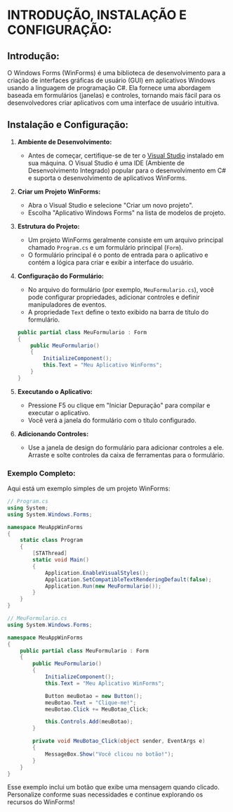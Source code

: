 # INTRODUÇÃO, INSTALAÇÃO E CONFIGURAÇÃO:
## Introdução:
O Windows Forms (WinForms) é uma biblioteca de desenvolvimento para a criação de interfaces gráficas de usuário (GUI) em aplicativos Windows usando a linguagem de programação C#. Ela fornece uma abordagem baseada em formulários (janelas) e controles, tornando mais fácil para os desenvolvedores criar aplicativos com uma interface de usuário intuitiva.

## Instalação e Configuração:
1. **Ambiente de Desenvolvimento:**
   - Antes de começar, certifique-se de ter o [Visual Studio](https://visualstudio.microsoft.com/) instalado em sua máquina. O Visual Studio é uma IDE (Ambiente de Desenvolvimento Integrado) popular para o desenvolvimento em C# e suporta o desenvolvimento de aplicativos WinForms.

2. **Criar um Projeto WinForms:**
   - Abra o Visual Studio e selecione "Criar um novo projeto".
   - Escolha "Aplicativo Windows Forms" na lista de modelos de projeto.

3. **Estrutura do Projeto:**
   - Um projeto WinForms geralmente consiste em um arquivo principal chamado `Program.cs` e um formulário principal (`Form`).
   - O formulário principal é o ponto de entrada para o aplicativo e contém a lógica para criar e exibir a interface do usuário.

4. **Configuração do Formulário:**
   - No arquivo do formulário (por exemplo, `MeuFormulario.cs`), você pode configurar propriedades, adicionar controles e definir manipuladores de eventos.
   - A propriedade `Text` define o texto exibido na barra de título do formulário.

   ```csharp
   public partial class MeuFormulario : Form
   {
       public MeuFormulario()
       {
           InitializeComponent();
           this.Text = "Meu Aplicativo WinForms";
       }
   }
   ```

5. **Executando o Aplicativo:**
   - Pressione F5 ou clique em "Iniciar Depuração" para compilar e executar o aplicativo.
   - Você verá a janela do formulário com o título configurado.

6. **Adicionando Controles:**
   - Use a janela de design do formulário para adicionar controles a ele. Arraste e solte controles da caixa de ferramentas para o formulário.

### Exemplo Completo:

Aqui está um exemplo simples de um projeto WinForms:

```csharp
// Program.cs
using System;
using System.Windows.Forms;

namespace MeuAppWinForms
{
    static class Program
    {
        [STAThread]
        static void Main()
        {
            Application.EnableVisualStyles();
            Application.SetCompatibleTextRenderingDefault(false);
            Application.Run(new MeuFormulario());
        }
    }
}

// MeuFormulario.cs
using System.Windows.Forms;

namespace MeuAppWinForms
{
    public partial class MeuFormulario : Form
    {
        public MeuFormulario()
        {
            InitializeComponent();
            this.Text = "Meu Aplicativo WinForms";

            Button meuBotao = new Button();
            meuBotao.Text = "Clique-me!";
            meuBotao.Click += MeuBotao_Click;

            this.Controls.Add(meuBotao);
        }

        private void MeuBotao_Click(object sender, EventArgs e)
        {
            MessageBox.Show("Você clicou no botão!");
        }
    }
}
```

Esse exemplo inclui um botão que exibe uma mensagem quando clicado. Personalize conforme suas necessidades e continue explorando os recursos do WinForms!